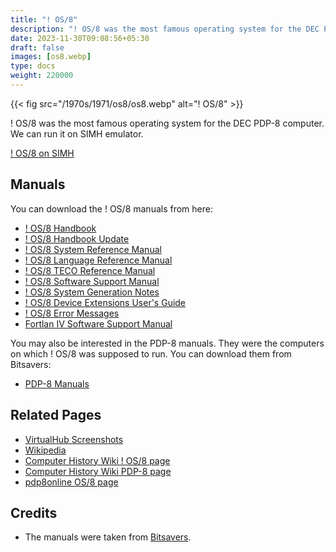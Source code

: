 ```yaml
---
title: "! OS/8"
description: "! OS/8 was the most famous operating system for the DEC PDP-8 computer. We can run it on SIMH emulator."
date: 2023-11-30T09:08:56+05:30
draft: false
images: [os8.webp]
type: docs
weight: 220000
---
```


{{< fig src="/1970s/1971/os8/os8.webp" alt="! OS/8" >}}

! OS/8 was the most famous operating system for the DEC PDP-8 computer. We can run it on SIMH emulator.

<section class="section section-sm">
  <div class="container">
    <div class="row justify-content-center text-center">
      <div class="col-lg-5">
        <p><a class="btn btn-primary btn-md px-4 mb-1" href="simh/" role="button">! OS/8 on SIMH</a></p>
      </div>
    </div>
  </div>
</section>

## Manuals

You can download the ! OS/8 manuals from here:

- [! OS/8 Handbook](http://bitsavers.org/pdf/dec/pdp8/os8/OS8_Handbook_Apr1974.pdf)
- [! OS/8 Handbook Update](http://bitsavers.org/pdf/dec/pdp8/os8/DEC-S8-OSHBA-A_DN4_OS8_Handbook_Update_Sep77.pdf)
- [! OS/8 System Reference Manual](http://bitsavers.org/pdf/dec/pdp8/os8/AA-H607A-TA_OS8_V3D_sysMan.pdf)
- [! OS/8 Language Reference Manual](http://bitsavers.org/pdf/dec/pdp8/os8/AA-H609A-TA_OS8_Language_Reference_Manual_Mar79.pdf)
- [! OS/8 TECO Reference Manual](http://bitsavers.org/pdf/dec/pdp8/os8/AA-H608A-TA_os8teco_mar79.pdf)
- [! OS/8 Software Support Manual](http://bitsavers.org/pdf/dec/pdp8/os8/DEC-S8-OSSMB-A-D_OS8_v3ssup.pdf)
- [! OS/8 System Generation Notes](http://bitsavers.org/pdf/dec/pdp8/os8/AA-H606A-TA_os8SysgenNotes.pdf)
- [! OS/8 Device Extensions User's Guide](http://bitsavers.org/pdf/dec/pdp8/os8/AA-D319A-TA_os8DevExt.pdf)
- [! OS/8 Error Messages](http://bitsavers.org/pdf/dec/pdp8/os8/AA-H610A-TA_os8errMsg_mar79.pdf)
- [Fortlan IV Software Support Manual](http://bitsavers.org/pdf/dec/pdp8/os8/DEC-S8-LFSSA-A-D_F4swSupp.pdf)

You may also be interested in the PDP-8 manuals. They were the computers on which ! OS/8 was supposed to run. You can download them from Bitsavers:

- [PDP-8 Manuals](http://bitsavers.org/pdf/dec/pdp8/)

## Related Pages

- [VirtualHub Screenshots](https://screenshots.virtualhub.eu.org/1970s/1971/os8/)
- [Wikipedia](https://en.wikipedia.org/wiki/OS/8)
- [Computer History Wiki ! OS/8 page](https://gunkies.org/wiki/OS/8)
- [Computer History Wiki PDP-8 page](https://gunkies.org/wiki/PDP-8)
- [pdp8online OS/8 page](https://www.pdp8online.com/os/os8/)

## Credits

- The manuals were taken from [Bitsavers](http://bitsavers.org).
